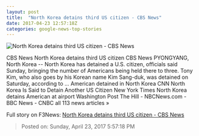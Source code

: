 ```yaml
---
layout: post
title:  "North Korea detains third US citizen - CBS News"
date: 2017-04-23 12:57:18Z
categories: google-news-top-stories
---
```


![North Korea detains third US citizen - CBS News](http://cbsnews1.cbsistatic.com/hub/i/2017/04/23/020d50cc-c16b-4cf6-876e-ed55c38a6b57/nkorea.jpg)

CBS News North Korea detains third US citizen CBS News PYONGYANG, North Korea -- North Korea has detained a U.S. citizen, officials said Sunday, bringing the number of Americans being held there to three. Tony Kim, who also goes by his Korean name Kim Sang-duk, was detained on Saturday, according to ... American detained in North Korea CNN North Korea Is Said to Detain Another US Citizen New York Times North Korea detains American at airport Washington Post The Hill - NBCNews.com - BBC News - CNBC all 113 news articles »


Full story on F3News: [North Korea detains third US citizen - CBS News](http://www.f3nws.com/n/WufUjH)

> Posted on: Sunday, April 23, 2017 5:57:18 PM
